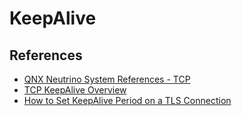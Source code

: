 # KeepAlive

## References

- [QNX Neutrino System References - TCP](http://www.qnx.com/developers/docs/qnxcar2/index.jsp?topic=%2Fcom.qnx.doc.neutrino.lib_ref%2Ftopic%2Ft%2Ftcp_proto.html)
- [TCP KeepAlive Overview](https://tldp.org/HOWTO/TCP-Keepalive-HOWTO/overview.html)
- [How to Set KeepAlive Period on a TLS Connection](https://stackoverflow.com/questions/63676241/how-to-set-setkeepaliveperiod-on-a-tls-conn)
